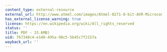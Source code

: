 ```yaml
---
content_type: external-resource
external_url: http://www.atmel.com/images/Atmel-8271-8-bit-AVR-Microcontroller-ATmega48A-48PA-88A-88PA-168A-168PA-328-328P_datasheet_Complete.pdf
has_external_license_warning: true
license: https://en.wikipedia.org/wiki/All_rights_reserved
status: ''
title: PDF - 33.6MB)
uid: 767348c4-e140-495a-98c5-5b45c7f2157a
wayback_url: ''
---
```

